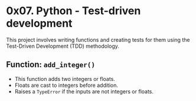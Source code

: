 # 0x07. Python - Test-driven development

This project involves writing functions and creating tests for them using the Test-Driven Development (TDD) methodology.

## Function: `add_integer()`
- This function adds two integers or floats.
- Floats are cast to integers before addition.
- Raises a `TypeError` if the inputs are not integers or floats.
